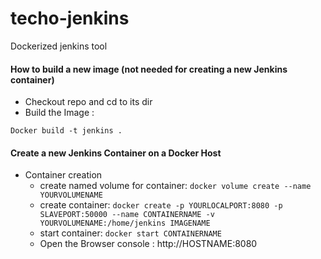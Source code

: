 # techo-jenkins
Dockerized jenkins tool


#### How to build a new image (not needed for creating a new Jenkins container)

- Checkout repo and cd to its dir
- Build the Image :  

`Docker build -t jenkins .`
   
   
#### Create a new Jenkins Container on a Docker Host

- Container creation
    - create named volume for container: `docker volume create --name YOURVOLUMENAME`
    - create container: 
        `docker create -p YOURLOCALPORT:8080 -p SLAVEPORT:50000 --name CONTAINERNAME -v YOURVOLUMENAME:/home/jenkins IMAGENAME`
    - start container: `docker start CONTAINERNAME`
    - Open the Browser console : http://HOSTNAME:8080

